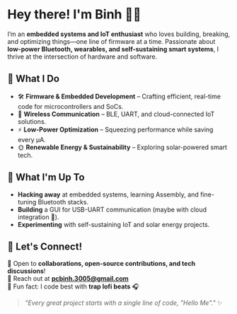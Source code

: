 # Hey there! I'm Binh 🚀✨  

I’m an **embedded systems and IoT enthusiast** who loves building, breaking, and optimizing things—one line of firmware at a time. Passionate about **low-power Bluetooth, wearables, and self-sustaining smart systems**, I thrive at the intersection of hardware and software.  

## 🔧 What I Do  
- 🛠 **Firmware & Embedded Development** – Crafting efficient, real-time code for microcontrollers and SoCs.  
- 📡 **Wireless Communication** – BLE, UART, and cloud-connected IoT solutions.  
- ⚡ **Low-Power Optimization** – Squeezing performance while saving every µA.  
- 🌞 **Renewable Energy & Sustainability** – Exploring solar-powered smart tech.  

## 🚀 What I'm Up To  
- **Hacking away** at embedded systems, learning Assembly, and fine-tuning Bluetooth stacks.  
- **Building** a GUI for USB-UART communication (maybe with cloud integration 🤔).  
- **Experimenting** with self-sustaining IoT and solar energy projects.  

## 🤝 Let's Connect!  
💬 Open to **collaborations, open-source contributions, and tech discussions**!  
📩 Reach out at **pcbinh.3005@gmail.com**  
🎵 Fun fact: I code best with **trap lofi beats** 🎧  

> _"Every great project starts with a single line of code, "Hello Me"."_ ✨  

